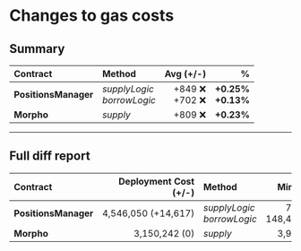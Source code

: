 # Changes to gas costs

## Summary

| Contract | Method | Avg (+/-) | % |
|:-|:-|-:|-:|
| **PositionsManager** | _supplyLogic_<br />_borrowLogic_ | +849 ❌<br />+702 ❌ | **+0.25%**<br />**+0.13%** |
| **Morpho** | _supply_ | +809 ❌ | **+0.23%** |
---

## Full diff report

| Contract | Deployment Cost (+/-) | Method | Min (+/-) | % | Avg (+/-) | % | Median (+/-) | % | Max (+/-) | % | # Calls (+/-) |
|:-|-:|:-|-:|-:|-:|-:|-:|-:|-:|-:|-:|
| **PositionsManager** | 4,546,050&nbsp;(+14,617) | _supplyLogic_<br />_borrowLogic_ | 737&nbsp;(0)<br />148,437&nbsp;(0) | **0.00%**<br />**0.00%** | 365,894&nbsp;(+849)<br />542,977&nbsp;(+702) | **+0.25%**<br />**+0.13%** | 383,960&nbsp;(+995)<br />438,816&nbsp;(0) | **+0.27%**<br />**0.00%** | 2,121,294&nbsp;(+304)<br />1,090,968&nbsp;(0) | **+0.01%**<br />**0.00%** | 500&nbsp;(0)<br />292&nbsp;(0) |
| **Morpho** | 3,150,242&nbsp;(0) | _supply_ | 3,997&nbsp;(0) | **0.00%** | 371,586&nbsp;(+809) | **+0.23%** | 395,247&nbsp;(+995) | **+0.27%** | 2,125,764&nbsp;(+304) | **+0.01%** | 502&nbsp;(0) |
